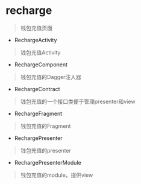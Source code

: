 # recharge
> 钱包充值页面

- RechargeActivity
> 钱包充值Activity

- RechargeComponent
> 钱包充值的Dagger注入器

- RechargeContract
> 钱包充值的一个接口类便于管理presenter和view

- RechargeFragment
> 钱包充值的Fragment

- RechargePresenter
> 钱包充值的presenter

- RechargePresenterModule
> 钱包充值的module，提供view